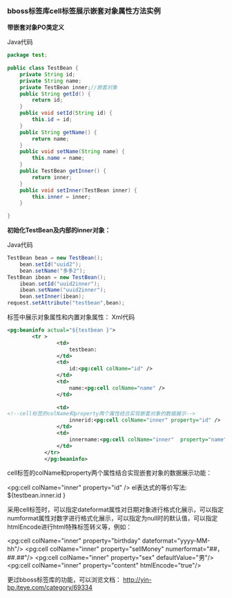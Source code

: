 ### bboss标签库cell标签展示嵌套对象属性方法实例

**带嵌套对象PO类定义**

Java代码

```java
package test;  
  
public class TestBean {  
    private String id;  
    private String name;  
    private TestBean inner;//嵌套对象  
    public String getId() {  
        return id;  
    }  
    public void setId(String id) {  
        this.id = id;  
    }  
    public String getName() {  
        return name;  
    }  
    public void setName(String name) {  
        this.name = name;  
    }  
    public TestBean getInner() {  
        return inner;  
    }  
    public void setInner(TestBean inner) {  
        this.inner = inner;  
    }  
  
}  
```

**初始化TestBean及内部的inner对象：**

Java代码

```java
TestBean bean = new TestBean();  
    bean.setId("uuid2");  
    bean.setName("多多2");  
TestBean ibean = new TestBean();  
    ibean.setId("uuid2inner");  
    ibean.setName("uuid2inner");  
    bean.setInner(ibean);  
request.setAttribute("testbean",bean);  
```

标签中展示对象属性和内置对象属性：
Xml代码

```xml
<pg:beaninfo actual="${testbean }">  
        <tr >  
                <td>  
                    testbean:  
                </td>   
                <td>  
                    id:<pg:cell colName="id" />  
                </td>   
                <td>  
                    name:<pg:cell colName="name" />  
                </td>   
                  
                <td>  
<!--cell标签的colName和property两个属性结合实现嵌套对象的数据展示-->  
                    innerid:<pg:cell colName="inner" property="id" />  
                </td>   
                <td>  
                    innername:<pg:cell colName="inner"  property="name" />  
                </td>   
            </tr>  
            </pg:beaninfo>  
```

cell标签的colName和property两个属性结合实现嵌套对象的数据展示功能：

<pg:cell colName="inner" property="id" />
el表达式的等价写法:
${testbean.inner.id }

采用cell标签时，可以指定dateformat属性对日期对象进行格式化展示，可以指定numformat属性对数字进行格式化展示，可以指定为null时的默认值，可以指定htmlEncode进行html特殊标签转义等，例如：

<pg:cell colName="inner" property="birthday" dateformat="yyyy-MM-hh"/>
<pg:cell colName="inner" property="sellMoney" numerformat="##，##.##"/>
<pg:cell colName="inner" property="sex" defaultValue="男"/>
<pg:cell colName="inner" property="content" htmlEncode="true"/>

更过bboss标签库的功能，可以浏览文档：
http://yin-bp.iteye.com/category/69334

  